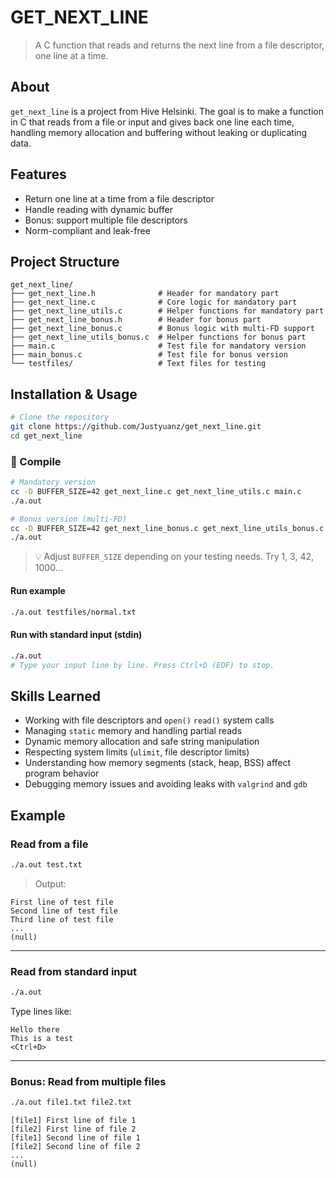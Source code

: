 # GET_NEXT_LINE

> A C function that reads and returns the next line from a file descriptor, one line at a time.

## About

`get_next_line` is a project from Hive Helsinki. The goal is to make a function in C that reads from a file or input and gives back one line each time, handling memory allocation and buffering without leaking or duplicating data. 

##  Features

- Return one line at a time from a file descriptor
- Handle reading with dynamic buffer
- Bonus: support multiple file descriptors
- Norm-compliant and leak-free

##  Project Structure

```
get_next_line/
├── get_next_line.h              # Header for mandatory part
├── get_next_line.c              # Core logic for mandatory part
├── get_next_line_utils.c        # Helper functions for mandatory part
├── get_next_line_bonus.h        # Header for bonus part
├── get_next_line_bonus.c        # Bonus logic with multi-FD support
├── get_next_line_utils_bonus.c  # Helper functions for bonus part
├── main.c                       # Test file for mandatory version
├── main_bonus.c                 # Test file for bonus version
└── testfiles/                   # Text files for testing
```
## Installation & Usage

```bash
# Clone the repository
git clone https://github.com/Justyuanz/get_next_line.git
cd get_next_line
```

### 🔧 Compile 

```bash
# Mandatory version
cc -D BUFFER_SIZE=42 get_next_line.c get_next_line_utils.c main.c
./a.out

# Bonus version (multi-FD)
cc -D BUFFER_SIZE=42 get_next_line_bonus.c get_next_line_utils_bonus.c main_bonus.c
./a.out
```
> 💡 Adjust `BUFFER_SIZE` depending on your testing needs. Try 1, 3, 42, 1000...

#### Run example

```bash
./a.out testfiles/normal.txt
```
#### Run with standard input (stdin)

```bash
./a.out
# Type your input line by line. Press Ctrl+D (EOF) to stop.
```

## Skills Learned

- Working with file descriptors and `open()` `read()` system calls
- Managing `static` memory and handling partial reads
- Dynamic memory allocation and safe string manipulation
- Respecting system limits (`ulimit`, file descriptor limits)
- Understanding how memory segments (stack, heap, BSS) affect program behavior
- Debugging memory issues and avoiding leaks with `valgrind` and `gdb`

## Example

### Read from a file
```bash
./a.out test.txt
```
> Output:
```
First line of test file
Second line of test file
Third line of test file
...
(null)
```

---

### Read from standard input
```bash
./a.out
```
Type lines like:
```
Hello there
This is a test
<Ctrl+D>
```

---
### Bonus: Read from multiple files

```bash
./a.out file1.txt file2.txt
```

```
[file1] First line of file 1
[file2] First line of file 2
[file1] Second line of file 1
[file2] Second line of file 2
...
(null)
```

